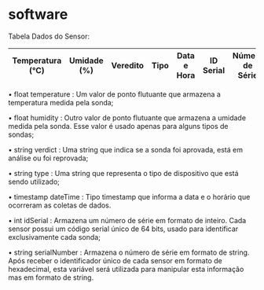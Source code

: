 # software

Tabela Dados do Sensor:

| Temperatura (°C) | Umidade (%) | Veredito     | Tipo       | Data e Hora           | ID Serial | Número de Série | Descriação |
|------------------|-------------|--------------|------------|-----------------------|-----------|-----------------|-----------------|

• float temperature : Um valor de ponto flutuante que armazena a temperatura medida
pela sonda;

• float humidity : Outro valor de ponto flutuante que armazena a umidade medida pela
sonda. Esse valor é usado apenas para alguns tipos de sondas;

• string verdict : Uma string que indica se a sonda foi aprovada, está em análise ou foi
reprovada;

• string type : Uma string que representa o tipo de dispositivo que está sendo utilizado;

• timestamp dateTime : Tipo timestamp que informa a data e o horário que ocorreram as
coletas de dados.

• int idSerial : Armazena um número de série em formato de inteiro. Cada sensor possui
um código serial único de 64 bits, usado para identificar exclusivamente cada sonda;

• string serialNumber : Armazena o número de série em formato de string. Após receber
o identificador único de cada sensor em formato de hexadecimal, esta variável será utilizada
para manipular esta informação mas em formato de string.

